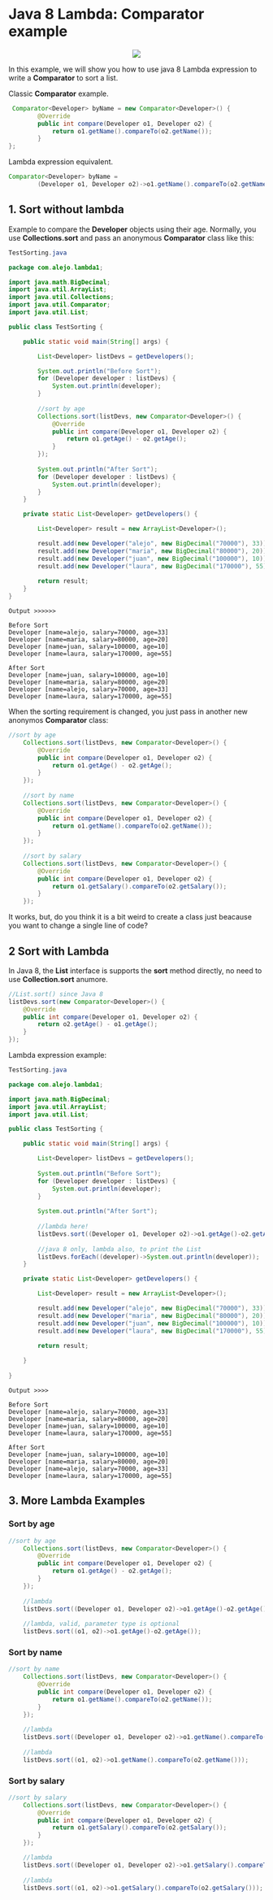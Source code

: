 # Java 8 Lambda: Comparator example #

<center>
<img src="https://alejoalvarez.github.io/Images/Java-Lambda/lambda1.png"></center>

In this example, we will show you how to use java 8 Lambda expression to write a **Comparator** to sort a list.

Classic **Comparator** example.

```java
 Comparator<Developer> byName = new Comparator<Developer>() {
        @Override
        public int compare(Developer o1, Developer o2) {
            return o1.getName().compareTo(o2.getName());
        }
};
```

Lambda expression equivalent.

```java
Comparator<Developer> byName = 
        (Developer o1, Developer o2)->o1.getName().compareTo(o2.getName());
```

## 1. Sort without lambda

Example to compare the **Developer** objects using their age. Normally, you use **Collections.sort** and pass an anonymous **Comparator** class like this:

```java
TestSorting.java

package com.alejo.lambda1;

import java.math.BigDecimal;
import java.util.ArrayList;
import java.util.Collections;
import java.util.Comparator;
import java.util.List;

public class TestSorting {

    public static void main(String[] args) {

        List<Developer> listDevs = getDevelopers();

        System.out.println("Before Sort");
        for (Developer developer : listDevs) {
            System.out.println(developer);
        }
        
        //sort by age
        Collections.sort(listDevs, new Comparator<Developer>() {
            @Override
            public int compare(Developer o1, Developer o2) {
                return o1.getAge() - o2.getAge();
            }
        });
    
        System.out.println("After Sort");
        for (Developer developer : listDevs) {
            System.out.println(developer);
        }
    }

    private static List<Developer> getDevelopers() {

        List<Developer> result = new ArrayList<Developer>();

        result.add(new Developer("alejo", new BigDecimal("70000"), 33));
        result.add(new Developer("maria", new BigDecimal("80000"), 20));
        result.add(new Developer("juan", new BigDecimal("100000"), 10));
        result.add(new Developer("laura", new BigDecimal("170000"), 55));
        
        return result;
    }
}
```

```
Output >>>>>>

Before Sort
Developer [name=alejo, salary=70000, age=33]
Developer [name=maria, salary=80000, age=20]
Developer [name=juan, salary=100000, age=10]
Developer [name=laura, salary=170000, age=55]

After Sort
Developer [name=juan, salary=100000, age=10]
Developer [name=maria, salary=80000, age=20]
Developer [name=alejo, salary=70000, age=33]
Developer [name=laura, salary=170000, age=55]
```

When the sorting requirement is changed, you just pass in another new anonymos **Comparator** class:

```java
//sort by age
    Collections.sort(listDevs, new Comparator<Developer>() {
        @Override
        public int compare(Developer o1, Developer o2) {
            return o1.getAge() - o2.getAge();
        }
    });
    
    //sort by name	
    Collections.sort(listDevs, new Comparator<Developer>() {
        @Override
        public int compare(Developer o1, Developer o2) {
            return o1.getName().compareTo(o2.getName());
        }
    });
                
    //sort by salary
    Collections.sort(listDevs, new Comparator<Developer>() {
        @Override
        public int compare(Developer o1, Developer o2) {
            return o1.getSalary().compareTo(o2.getSalary());
        }
    });
```

It works, but, do you think it is a bit weird to create a class just beacause you want to change a single line of code? 

## 2 Sort with Lambda

In Java 8, the **List** interface is supports the **sort** method directly, no need to use **Collection.sort** anumore.

```java
//List.sort() since Java 8
listDevs.sort(new Comparator<Developer>() {
    @Override
    public int compare(Developer o1, Developer o2) {
        return o2.getAge() - o1.getAge();
    }
});

```

Lambda expression example:

```java
TestSorting.java

package com.alejo.lambda1;

import java.math.BigDecimal;
import java.util.ArrayList;
import java.util.List;

public class TestSorting {

    public static void main(String[] args) {

        List<Developer> listDevs = getDevelopers();
        
        System.out.println("Before Sort");
        for (Developer developer : listDevs) {
            System.out.println(developer);
        }
        
        System.out.println("After Sort");
        
        //lambda here!
        listDevs.sort((Developer o1, Developer o2)->o1.getAge()-o2.getAge());
    
        //java 8 only, lambda also, to print the List
        listDevs.forEach((developer)->System.out.println(developer));
    }

    private static List<Developer> getDevelopers() {

        List<Developer> result = new ArrayList<Developer>();

        result.add(new Developer("alejo", new BigDecimal("70000"), 33));
        result.add(new Developer("maria", new BigDecimal("80000"), 20));
        result.add(new Developer("juan", new BigDecimal("100000"), 10));
        result.add(new Developer("laura", new BigDecimal("170000"), 55));
        
        return result;

    }
    
}

```

```
Output >>>>

Before Sort
Developer [name=alejo, salary=70000, age=33]
Developer [name=maria, salary=80000, age=20]
Developer [name=juan, salary=100000, age=10]
Developer [name=laura, salary=170000, age=55]

After Sort
Developer [name=juan, salary=100000, age=10]
Developer [name=maria, salary=80000, age=20]
Developer [name=alejo, salary=70000, age=33]
Developer [name=laura, salary=170000, age=55]
```

## 3. More Lambda Examples

### Sort by age
```java
//sort by age
    Collections.sort(listDevs, new Comparator<Developer>() {
        @Override
        public int compare(Developer o1, Developer o2) {
            return o1.getAge() - o2.getAge();
        }
    });
    
    //lambda
    listDevs.sort((Developer o1, Developer o2)->o1.getAge()-o2.getAge());
    
    //lambda, valid, parameter type is optional
    listDevs.sort((o1, o2)->o1.getAge()-o2.getAge());
```

###  Sort by name

```java
//sort by name
    Collections.sort(listDevs, new Comparator<Developer>() {
        @Override
        public int compare(Developer o1, Developer o2) {
            return o1.getName().compareTo(o2.getName());
        }
    });
        
    //lambda
    listDevs.sort((Developer o1, Developer o2)->o1.getName().compareTo(o2.getName()));		
    
    //lambda
    listDevs.sort((o1, o2)->o1.getName().compareTo(o2.getName()));
```

### Sort by salary

```java
//sort by salary
    Collections.sort(listDevs, new Comparator<Developer>() {
        @Override
        public int compare(Developer o1, Developer o2) {
            return o1.getSalary().compareTo(o2.getSalary());
        }
    });				

    //lambda
    listDevs.sort((Developer o1, Developer o2)->o1.getSalary().compareTo(o2.getSalary()));
    
    //lambda
    listDevs.sort((o1, o2)->o1.getSalary().compareTo(o2.getSalary()));
```

